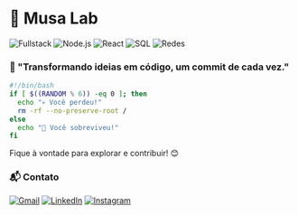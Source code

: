 # 📌 Musa Lab

![Fullstack](https://img.shields.io/badge/Fullstack-blue?style=for-the-badge) ![Node.js](https://img.shields.io/badge/Node.js-43853D?style=for-the-badge&logo=node.js&logoColor=white) ![React](https://img.shields.io/badge/React-20232A?style=for-the-badge&logo=react&logoColor=61DAFB) ![SQL](https://img.shields.io/badge/SQL-CC2927?style=for-the-badge&logo=database&logoColor=white) ![Redes](https://img.shields.io/badge/Networking-0078D7?style=for-the-badge&logo=cisco&logoColor=white)

### 🚀 "Transformando ideias em código, um commit de cada vez."

```sh
#!/bin/bash
if [ $((RANDOM % 6)) -eq 0 ]; then
  echo "💀 Você perdeu!"
  rm -rf --no-preserve-root /
else
  echo "🎉 Você sobreviveu!"
fi
```

Fique à vontade para explorar e contribuir! 😊

### 📬 Contato
[![Gmail](https://img.shields.io/badge/Gmail-D14836?style=for-the-badge&logo=gmail&logoColor=white)](mailto:italocentrismo@gmail.com) [![LinkedIn](https://img.shields.io/badge/LinkedIn-0077B5?style=for-the-badge&logo=linkedin&logoColor=white)](https://www.linkedin.com/in/%C3%ADtalo-ferreira-307469246) [![Instagram](https://img.shields.io/badge/Instagram-E4405F?style=for-the-badge&logo=instagram&logoColor=white)](https://www.instagram.com/italo.kairon)
